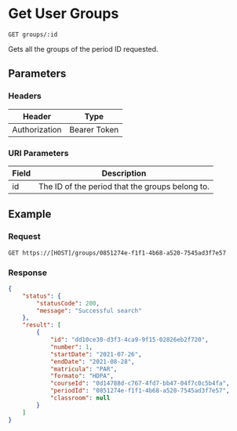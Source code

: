 # Get User Groups

    GET groups/:id
    
Gets all the groups of the period ID requested.

## Parameters

### Headers
Header | Type
--- | ---
Authorization | Bearer Token

### URI Parameters
Field | Description
--- | ---
id | The ID of the period that the groups belong to.

## Example
### Request

    GET https://[HOST]/groups/0851274e-f1f1-4b68-a520-7545ad3f7e57

### Response
``` json
{
    "status": {
        "statusCode": 200,
        "message": "Successful search"
    },
    "result": [
        {
            "id": "dd10ce30-d3f3-4ca9-9f15-02826eb2f720",
            "number": 1,
            "startDate": "2021-07-26",
            "endDate": "2021-08-28",
            "matricula": "PAR",
            "formato": "HDPA",
            "courseId": "0d14788d-c767-4fd7-bb47-04f7c0c5b4fa",
            "periodId": "0851274e-f1f1-4b68-a520-7545ad3f7e57",
            "classroom": null
        }
    ]
}
```
